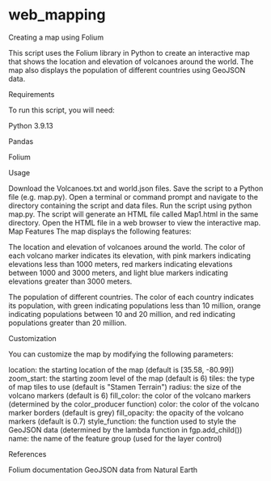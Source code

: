 # web_mapping
Creating a map using Folium

This script uses the Folium library in Python to create an interactive map that shows the location and elevation of volcanoes around the world. The map also displays the population of different countries using GeoJSON data.

Requirements

To run this script, you will need:

Python 3.9.13

Pandas

Folium

Usage

Download the Volcanoes.txt and world.json files.
Save the script to a Python file (e.g. map.py).
Open a terminal or command prompt and navigate to the directory containing the script and data files.
Run the script using python map.py.
The script will generate an HTML file called Map1.html in the same directory.
Open the HTML file in a web browser to view the interactive map.
Map Features
The map displays the following features:

The location and elevation of volcanoes around the world. The color of each volcano marker indicates its elevation, with pink markers indicating elevations less than 1000 meters, red markers indicating elevations between 1000 and 3000 meters, and light blue markers indicating elevations greater than 3000 meters.

The population of different countries. The color of each country indicates its population, with green indicating populations less than 10 million, orange indicating populations between 10 and 20 million, and red indicating populations greater than 20 million.

Customization

You can customize the map by modifying the following parameters:

location: the starting location of the map (default is [35.58, -80.99])
zoom_start: the starting zoom level of the map (default is 6)
tiles: the type of map tiles to use (default is "Stamen Terrain")
radius: the size of the volcano markers (default is 6)
fill_color: the color of the volcano markers (determined by the color_producer function)
color: the color of the volcano marker borders (default is grey)
fill_opacity: the opacity of the volcano markers (default is 0.7)
style_function: the function used to style the GeoJSON data (determined by the lambda function in fgp.add_child())
name: the name of the feature group (used for the layer control)

References

Folium documentation
GeoJSON data from Natural Earth
